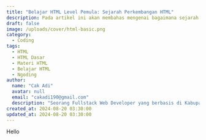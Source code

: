 ```yaml
---
title: "Belajar HTML Level Pemula: Sejarah Perkembangan HTML"
description: Pada artikel ini akan membahas mengenai bagaimana sejarah perkembangan dari bahasa markah HTML ini dari masa ke masa yang sangat powerful untuk membangun sebuah situs web.
draft: false
image: /uploads/cover/html-basic.png
category:
  - Coding
tags:
  - HTML
  - HTML Dasar
  - Materi HTML
  - Belajar HTML
  - Ngoding
author:
  name: "Cak Adi"
  avatar: null
  email: "cakadi190@gmail.com"
  description: "Seorang Fullstack Web Developer yang berbasis di Kabupaten Ngawi yang suka sekali dengan desain dan juga hal yang berbau teknologi."
created_at: 2024-08-20 03:30:00
updated_at: 2024-08-20 03:30:00 
---
```


Hello